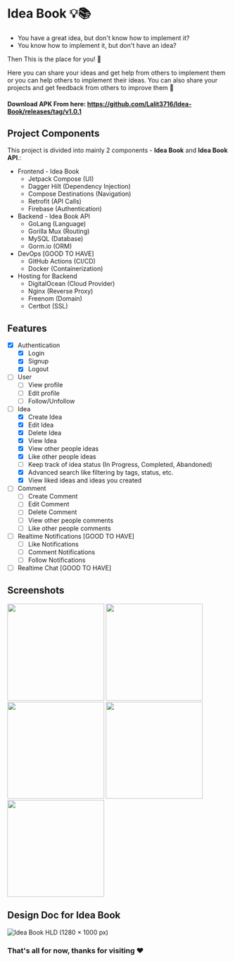 # Idea Book 💡📚

- You have a great idea, but don't know how to implement it?
- You know how to implement it, but don't have an idea?

Then This is the place for you! 🎉

Here you can share your ideas and get help from others to implement them or you can help others to implement their ideas. You can also share your projects and get feedback from others to improve them 🤝

#### Download APK From here: https://github.com/Lalit3716/Idea-Book/releases/tag/v1.0.1

## Project Components

This project is divided into mainly 2 components - **Idea Book** and **Idea Book API**.:

- Frontend - Idea Book
  - Jetpack Compose (UI)
  - Dagger Hilt (Dependency Injection)
  - Compose Destinations (Navigation)
  - Retrofit (API Calls)
  - Firebase (Authentication)
- Backend - Idea Book API
  - GoLang (Language)
  - Gorilla Mux (Routing)
  - MySQL (Database)
  - Gorm.io (ORM)
- DevOps [GOOD TO HAVE]
  - GitHub Actions (CI/CD)
  - Docker (Containerization)
- Hosting for Backend
  - DigitalOcean (Cloud Provider)
  - Nginx (Reverse Proxy)
  - Freenom (Domain)
  - Certbot (SSL)

## Features

- [x] Authentication
  - [x] Login
  - [x] Signup
  - [x] Logout
- [ ] User
  - [ ] View profile
  - [ ] Edit profile
  - [ ] Follow/Unfollow
- [ ] Idea
  - [x] Create Idea
  - [x] Edit Idea
  - [x] Delete Idea
  - [x] View Idea
  - [x] View other people ideas
  - [x] Like other people ideas
  - [ ] Keep track of idea status (In Progress, Completed, Abandoned)
  - [x] Advanced search like filtering by tags, status, etc.
  - [x] View liked ideas and ideas you created
- [ ] Comment
  - [ ] Create Comment
  - [ ] Edit Comment
  - [ ] Delete Comment
  - [ ] View other people comments
  - [ ] Like other people comments
- [ ] Realtime Notifications [GOOD TO HAVE]
  - [ ] Like Notifications
  - [ ] Comment Notifications
  - [ ] Follow Notifications
- [ ] Realtime Chat [GOOD TO HAVE]

## Screenshots
<img src="https://user-images.githubusercontent.com/84276404/196000688-c26d2c6d-8672-44cd-84d6-5696c845c27d.jpg" width="220px"/>
<img src="https://user-images.githubusercontent.com/84276404/196000688-c26d2c6d-8672-44cd-84d6-5696c845c27d.jpg" width="220px"/>
<img src="https://user-images.githubusercontent.com/84276404/196000694-b4a46ec6-6ea7-4ee8-a4be-e2d219dc89ad.jpg" width="220px"/>
<img src="https://user-images.githubusercontent.com/84276404/196000698-74c76e20-6fb7-422d-a61d-f0b87a7b129e.jpg" width="220px"/>
<img src="https://user-images.githubusercontent.com/84276404/196000700-9e1cd80e-e1f5-4ca3-91d4-396d27b01c80.jpg" width="220px"/>

## Design Doc for Idea Book
![Idea Book HLD (1280 × 1000 px)](https://user-images.githubusercontent.com/84276404/193843040-16f9d3a8-83cc-4f00-af3e-c7fd5c4a2cf3.png)

### That's all for now, thanks for visiting ♥
